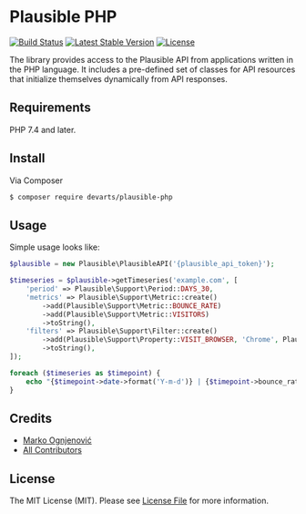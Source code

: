 # Plausible PHP

[![Build Status](https://github.com/devarts/plausible-php/actions/workflows/ci.yml/badge.svg?branch=master)](https://github.com/devarts/plausible-php/actions?query=branch%3Amaster)
[![Latest Stable Version](https://poser.pugx.org/devarts/plausible-php/v/stable.svg)](https://packagist.org/packages/devarts/plausible-php)
[![License](https://poser.pugx.org/devarts/plausible-php/license.svg)](https://packagist.org/packages/devarts/plausible-php)

The library provides access to the Plausible API from applications written in the PHP language. 
It includes a pre-defined set of classes for API resources that initialize themselves dynamically from API responses.

## Requirements

PHP 7.4 and later.

## Install

Via Composer

``` bash
$ composer require devarts/plausible-php
```

## Usage

Simple usage looks like:

``` php
$plausible = new Plausible\PlausibleAPI('{plausible_api_token}');

$timeseries = $plausible->getTimeseries('example.com', [
    'period' => Plausible\Support\Period::DAYS_30,
    'metrics' => Plausible\Support\Metric::create()
        ->add(Plausible\Support\Metric::BOUNCE_RATE)
        ->add(Plausible\Support\Metric::VISITORS)
        ->toString(),
    'filters' => Plausible\Support\Filter::create()
        ->add(Plausible\Support\Property::VISIT_BROWSER, 'Chrome', Plausible\Support\Filter::NOT_EQUAL)
        ->toString(),
]);

foreach ($timeseries as $timepoint) {
    echo "{$timepoint->date->format('Y-m-d')} | {$timepoint->bounce_rate} | {$timepoint->visitors}";
}
```

## Credits

- [Marko Ognjenović](https://github.com/marko-ogg)
- [All Contributors](https://github.com/devarts/plausible-php/contributors)

## License

The MIT License (MIT). Please see [License File](LICENSE) for more information.

